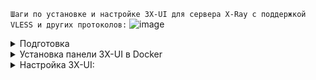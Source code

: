 `Шаги по установке и настройке 3X-UI для сервера X-Ray с поддержкой VLESS и других протоколов:`
![image](https://s68vlx.storage.yandex.net/rdisk/d31d9a5046d02c962499a2cc84ed720cc259840f219d36b2b1d924402aa811b3/662cf995/GVkrPdnEhCiKAChhJEdOdrmGiHGBD8IruLhSRHGqmTgxheTIxrvGwc68UzPUV7ycayrXVjpfMYQ5v07ihxTnLg==?uid=0&filename=vl4%20%282%29.png&disposition=inline&hash=&limit=0&content_type=image%2Fpng&owner_uid=0&fsize=89166&hid=e537e6d44ca985b570fbe843043930c9&media_type=image&tknv=v2&etag=fd85e3ca87ef311a73cd898d6dc3a6d3&ts=61713c351cf40&s=2afb0f0e4cf6a004b7c7ee070515905efa50cd7b46ed0f943f5f3b029f952ea8&pb=U2FsdGVkX19yVurKpxNImXI2nJ0WGef8jnSNQjkBbaU9mwfhByPPZDOuIKSVRa0YXRR-Id29KsGj9XZi5tE9XZdBqx0rxOMb5PWeduBvw3s)
<details>
<summary>Подготовка</summary>

`1. Выбор домена для маскировки:`
   - Найдите подходящий иностранный сервер, который не заблокирован Роскомнадзором и поддерживает TLSv1.3 и HTTP/2.
   - Убедитесь, что у сервера есть статическая главная страница без редиректов.

`2. Подготовка сервера:`
   - Установите Docker на ваш VPS, если он ещё не установлен.
   - Убедитесь, что ваш VPS имеет статический публичный IP-адрес.
</details>





<details>
  <summary>Установка панели 3X-UI в Docker</summary>

#### Установка

1 Устанавливаем докер:

   ```sh
   bash <(curl -sSL https://get.docker.com)
   ```

2. Клонируем Repository:

   ```sh
   git clone https://github.com/MHSanaei/3x-ui.git
   cd 3x-ui
   ```

3. Запускаем docker-compose

   ```sh
   docker compose up -d
   ```
ИЛИ
   ```sh
   docker run -itd \
      -e XRAY_VMESS_AEAD_FORCED=false \
      -v $PWD/db/:/etc/x-ui/ \
      -v $PWD/cert/:/root/cert/ \
      --network=host \
      --restart=unless-stopped \
      --name 3x-ui \
      ghcr.io/mhsanaei/3x-ui:latest
   ```

Обновление до последней версии

   ```sh
    cd 3x-ui
    docker compose down
    docker compose pull 3x-ui
    docker compose up -d
   ```


Удаление 3x-ui из docker

   ```sh
    docker stop 3x-ui
    docker rm 3x-ui
    cd --
    rm -r 3x-ui
   ```

</details>
<details>
<summary> Настройка 3X-UI:</summary>
   осталось - настроить ее:

Для 3X-UI идем браузером по адресу http://yourserverip:2053/panel/, где yourserverip - IP-адрес вашего сервера или доменное имя, если оно у вас есть и настроено (обратите внимание, протокол http://, а не https://).

Логинимся под стандартными реквизитами admin/admin и видим панель управления:

![image](https://github.com/sakol86/my_guides/assets/86907205/4b6ce615-f9ad-4eae-ba75-fbbe936597c7)


`4.1 Обязательно Переходим в Настройки панели и там:`

- Изменить порт на котором работает панель со стандартного 2053 на какой-нибудь другой (лучше всего где-нибудь в верхнем конце диапазона, до 65535) ;

`Дополнительно Не обязательно:`
- Изменить корневой путь URL-адреса панели с / на что-то  /secretpanel/

![image](https://github.com/sakol86/my_guides/assets/86907205/b82201b4-4576-4de3-be89-74a86fb31077)


на вкладке "Настройки безопасности" изменить стандартный админский пароль на свой:

![image](https://github.com/sakol86/my_guides/assets/86907205/b9fb3818-6bbb-4b7d-a680-784c5cc5b2f8)


`5. Настройка маскировки(Vless):`
![image](https://github.com/sakol86/my_guides/assets/86907205/206b1df4-ba65-469a-8d00-01cd8fc27a20)


 `Примечание` - любое название;
`Протокол` - "vless",
`Listening IP`  - оставляем пустым;
"Порт" -  ставим 443;

`5.1 Добавление Пользователя:`

![image](https://github.com/sakol86/my_guides/assets/86907205/dda5a4e6-16c4-40ac-bcce-71c7d72f6471)
![image](https://github.com/sakol86/my_guides/assets/86907205/217e2e52-3375-43ee-bfbe-905fc2364f43)

`6. Подключение:`

Нажав на значок QR-кода, панель покажет QR-код, который можно отсканировать камерой в мобильных клиентах (v2rayNG или Nekobox на Android, Wings X/FoXray или Shadowrocket на iOS).

![image](https://github.com/sakol86/my_guides/assets/86907205/b7c12b66-4c50-461d-8149-8735db30720c)




`7. Мониторинг:`

   ![image](https://github.com/sakol86/my_guides/assets/86907205/7ca86bc6-8b39-4555-adf8-978ab3660de3)
</details>
